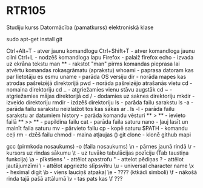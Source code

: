 # RTR105
Studiju kurss Datormācība (pamatkurss) elektroniskā klase

sudo apt-get install git

Ctrl+Alt+T      - atver jaunu komandlogu
Ctrl+Shift+T    - atver komandloga jaunu cilni
Ctrl+L          - nodzēš komandloga lapu
Firefox         - palaiž firefox
echo            - izvada uz ekrāna tekstu
man **          - rakstot "man" pirms komandas pieprasa lai atvērtu komandas rokasgrāmatu (aprakstu)
whoami          - paprasa datoram kas par lietotāju es esmu
uname           - parāda OS versiju
dir             - norāda mapes kas atrodas pašreizējā direktorijā
pwd             - norāda pašreizējo atrašanās vietu
cd              - nomaina direktoriju
cd ..           - atgriežamies vienu stāvu augstāk
cd ~            - atgriežamies mājas direktorijā
cd /            - dodamies uz saknes direktoriju
mkdir           - izveido direktoriju
rmdir           - izdzēš direktoriju
ls              - parāda failu sarakstu
ls -a           - parāda failu sarakstu neizlaižot tos kas sākas ar .
ls -l           - parāda failu sarakstu ar datumiem
history         - parāda komandu vēsturi
** > **         - ievieto failā
** >> **        - papildina failu
cat             - parāda faila saturu
nano            - ļauj lasīt un mainīt faila saturu
mv              - pārvieto failu
cp              - kopē saturu
$PATH           - komandu ceļi
rm              - dzēš failu
chmod           - maina atļaujas ()
git clone	- klonē github mapi

gcc (pirmkoda nosaukums) -o (faila nosaukums)
\n		- pārnes jaunā rindā
\r		- kursors uz rindas sākumu
\t		- uz tuvāko tabulācijas pozīciju (Tab taustiņa funkcija)
\a		- pīkstiens
\'		- attēlot apastrofu
\"		- attelot pēdiņas
\?		- attēlot jautājumzīmi
\\		- attēlot apgriezto slīpsvītru
\u		- universal character name
\x		- heximal digit
\b		- viens lauciņš atpakaļ
\e		- ???? (ktkādi simboli)
\f		- nākošā rinda tajā pašā attālumā
\v		- tas pats kas \f ???

